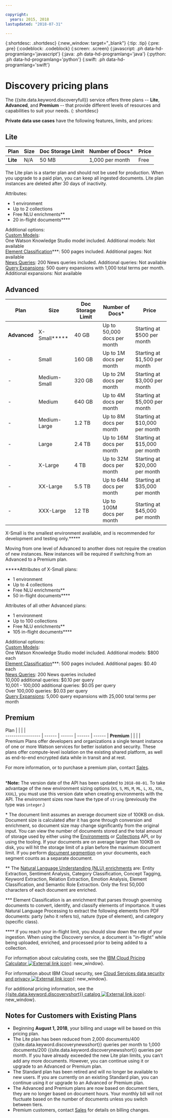 ```yaml
---

copyright:
  years: 2015, 2018
lastupdated: "2018-07-31"

---
```


{:shortdesc: .shortdesc}
{:new_window: target="_blank"}
{:tip: .tip}
{:pre: .pre}
{:codeblock: .codeblock}
{:screen: .screen}
{:javascript: .ph data-hd-programlang='javascript'}
{:java: .ph data-hd-programlang='java'}
{:python: .ph data-hd-programlang='python'}
{:swift: .ph data-hd-programlang='swift'}

# Discovery pricing plans

The {{site.data.keyword.discoveryfull}} service offers three plans -- **Lite**, **Advanced**, and **Premium** -- that provide different levels of resources and capabilities to suit your needs.
{: shortdesc}

**Private data use cases** have the following features, limits, and prices:

## Lite

Plan | Size | Doc Storage Limit | Number of Docs\* | Price 
----------------- | ------ | ------ | ------ | ------ | 
**Lite** | N/A | 50 MB | 1,000 per month | Free | 

The Lite plan is a starter plan and should not be used for production. When you upgrade to a paid plan, you can keep all ingested documents.  Lite plan instances are deleted after 30 days of inactivity. 

Attributes:
- 1 environment
- Up to 2 collections
- Free NLU enrichments\*\*
- 20 in-flight documents\*\*\*\* 

Additional options:<br> [Custom Models](/docs/services/discovery/integrate-wks.html#integrating-your-custom-model):<br>
One Watson Knowledge Studio model included. Additional models: Not available<br>[Element Classification](/docs/services/discovery/element-classification.html)\*\*\*:
500 pages included. Additional pages: Not available <br>[News Queries](/docs/services/discovery/watson-discovery-news.html): 
200 News queries included. Additional queries:  Not available<br>[Query Expansions](/docs/services/discovery/using.html#query-expansion):
500 query expansions with 1,000 total terms per month. Additional expansions: Not available

## Advanced

Plan | Size | Doc Storage Limit | Number of Docs\* | Price 
----------------- | ------ | ------ | ------ | ------ | 
**Advanced** | X-Small\*\*\*\*\* | 40 GB | Up to 50,000 docs per month | Starting at $500 per month  | 
- | Small | 160 GB | Up to 1M docs per month | Starting at $1,500 per month |  
- | Medium-Small | 320 GB | Up to 2M docs per month | Starting at $3,000 per month | 
- | Medium| 640 GB | Up to 4M docs per month | Starting at $5,000 per month | 
- | Medium-Large | 1.2 TB | Up to 8M docs per month | Starting at $10,000 per month |
- | Large| 2.4 TB | Up to 16M docs per month | Starting at $15,000 per month | 
- | X-Large| 4 TB | Up to 32M docs per month | Starting at $20,000 per month | 
- | XX-Large | 5.5 TB | Up to 64M docs per month | Starting at $35,000 per month |
- | XXX-Large | 12 TB | Up to 100M docs per month | Starting at $45,000 per month | 

X-Small is the smallest environment available, and is recommended for development and testing only.\*\*\*\*\*

Moving from one level of Advanced to another does not require the creation of new instances. New instances will be required if switching from an Advanced to a Premium plan.

\*\*\*\*\*Attributes of X-Small plans: 
- 1 environment
- Up to 4 collections
- Free NLU enrichments\*\*
- 50 in-flight documents\*\*\*\*

Attributes of all other Advanced plans:
- 1 environment
- Up to 100 collections
- Free NLU enrichments\*\*
- 105 in-flight documents\*\*\*\*

Additional options:<br> [Custom Models](/docs/services/discovery/integrate-wks.html#integrating-your-custom-model):<br>
One Watson Knowledge Studio model included. Additional models: $800 each<br>[Element Classification](/docs/services/discovery/element-classification.html)\*\*\*:
500 pages included. Additional pages: $0.40 each<br>[News Queries](/docs/services/discovery/watson-discovery-news.html): 
200 News queries included  
10,000 additional queries: $0.10 per query<br>
10,001 - 100,000 additional queries: $0.05 per query<br>
Over 100,000 queries: $0.03 per query<br>
[Query Expansions](/docs/services/discovery/using.html#query-expansion):
5,000 query expansions with 25,000 total terms per month

## Premium

Plan |   |   |   |   
----------------- | ------ | ------ | ------ | ------ | 
**Premium** |   |   |   |   
Premium Plans offer developers and organizations a single tenant instance of one or more Watson services for better isolation and security. These plans offer compute-level isolation on the existing shared platform, as well as end-to-end encrypted data while in transit and at rest. 

For more information, or to purchase a premium plan, contact [Sales](https://ibm.biz/contact-wdc-premium). 
<br>
<br> 

***Note:** The version date of the API has been updated to `2018-08-01`. To take advantage of the new environment sizing options (`XS`, `S`, `MS`, `M`, `ML`, `L`, `XL`, `XXL`, `XXXL`), you must use this version date when creating environments with the API. The environment sizes now have the type of `string` (previously the type was `integer`.)

\* The document limit assumes an average document size of 100KB on disk. Document size is calculated after it has gone through conversion and enrichment, so document size may change significantly from the original input. You can view the number of documents stored and the total amount of storage used by either using the [Environments](https://www.ibm.com/watson/developercloud/discovery/api/v1/curl.html?curl#environments-api) or [Collections](https://www.ibm.com/watson/developercloud/discovery/api/v1/curl.html?curl#collections-api) API, or by using the tooling. If your documents are on average larger than 100KB on disk, you will hit the storage limit of a plan before the maximum document limit. If you perform [document segmention](https://console.bluemix.net/docs/services/discovery/building.html#doc-segmentation) on your documents, each segment counts as a separate document.

\*\* The [Natural Language Understanding (NLU) enrichments](https://console.bluemix.net/docs/services/discovery/building.html#adding-enrichments) are: Entity Extraction, Sentiment Analysis, Category Classification, Concept Tagging, Keyword Extraction, Relation Extraction, Emotion Analysis, Element Classification, and Semantic Role Extraction.  Only the first 50,000 characters of each document are enriched. 

\*\*\* Element Classification is an enrichment that parses through governing documents to convert, identify, and classify elements of importance. It uses Natural Language Processing to extract the following elements from PDF documents: party (who it refers to), nature (type of element), and category (specific class).

\*\*\*\* If you reach your in-flight limit, you should slow down the rate of your ingestion.  When using the Discovery service, a document is "in-flight" while being uploaded, enriched, and processed prior to being added to a collection.

For information about calculating costs, see the [IBM Cloud Pricing Calculator ![External link icon](../../icons/launch-glyph.svg "External link icon")](https://console.bluemix.net/pricing/platform/watson){: new_window}.

For information about IBM Cloud security, see [Cloud Services data security and privacy ![External link icon](../../icons/launch-glyph.svg "External link icon")](https://www.ibm.com/software/sla/sladb.nsf/sla/csdsp?OpenDocument){: new_window}.

For additional pricing information, see the [{{site.data.keyword.discoveryshort}} catalog ![External link icon](../../icons/launch-glyph.svg "External link icon")](https://console.bluemix.net/catalog/services/discovery){: new_window}.

## Notes for Customers with Existing Plans

- Beginning **August 1, 2018**, your billing and usage will be based on this pricing plan.
- The Lite plan has been reduced from 2,000 documents/400 {{site.data.keyword.discoverynewsshort}} queries per month to 1,000 documents/200 {{site.data.keyword.discoverynewsshort}} queries per month.  If you have already exceeded the new Lite plan limits, you can't add any more documents. However, you can continue using it or upgrade to an Advanced or Premium plan.
- The Standard plan has been retired and will no longer be available to new users. If you are currently on an existing Standard plan, you can continue using it or upgrade to an Advanced or Premium plan.
- The Advanced and Premium plans are now based on document tiers, they are no longer based on document hours. Your monthly bill will not fluctuate based on the number of documents unless you switch between tiers.
- Premium customers, contact [Sales](https://ibm.biz/contact-wdc-premium) for details on billing changes.	
